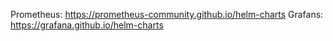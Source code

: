 Prometheus: https://prometheus-community.github.io/helm-charts
Grafans: https://grafana.github.io/helm-charts

